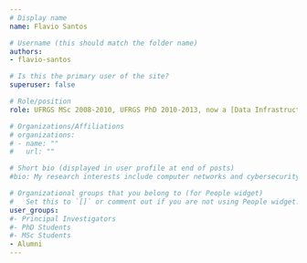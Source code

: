 ```yaml
---
# Display name
name: Flavio Santos

# Username (this should match the folder name)
authors:
- flavio-santos

# Is this the primary user of the site?
superuser: false

# Role/position
role: UFRGS MSc 2008-2010, UFRGS PhD 2010-2013, now a [Data Infrastructure Engineer at Spotify, Sweden](https://www.linkedin.com/in/fsantos/)

# Organizations/Affiliations
# organizations:
# - name: ""
#   url: ""

# Short bio (displayed in user profile at end of posts)
#bio: My research interests include computer networks and cybersecurity.

# Organizational groups that you belong to (for People widget)
#   Set this to `[]` or comment out if you are not using People widget.
user_groups:
#- Principal Investigators
#- PhD Students
#- MSc Students
- Alumni
---
```

